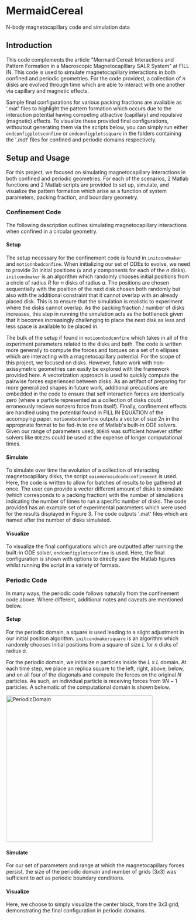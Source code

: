 # MermaidCereal
N-body magnetocapillary code and simulation data

## Introduction
This code complements the article "Mermaid Cereal: Interactions and Pattern Formation in a Macroscopic Magnetocapillary SALR System" at FILL IN. This code is used to simulate magnetocapillary interactions in both confined and periodic geometries. For the code provided, a collection of $n$ disks are evolved through time which are able to interact with one another via capillary and magnetic effects.

Sample final configurations for various packing fractions are available as '.mat' files to highlight the pattern formation which occurs due to the interaction potential having competing attractive (capillary) and repulsive (magnetic) effects. To visualize these provided final configurations, withoutout generating them via the scripts below, you can simply run either $\mathtt{endconfigplotsconfine}$ or $\mathtt{endconfigplotssquare}$ in the folders containing the $'.mat'$ files for confined and periodic domains respectively.

## Setup and Usage
For this project, we focused on simulating magnetocapillary interactions in both confined and periodic geometries. For each of the scenarios, 2 Matlab functions and 2 Matlab scripts are provided to set up, simulate, and visualize the pattern formation which arise as a function of system parameters, packing fraction, and boundary geometry.
### Confinement Code
The following description outlines simulating magnetocapillary interactions when confined in a circular geometry.
#### Setup
The setup necessary for the confinement code is found in $\mathtt{initcondmaker}$ and $\mathtt{motionnbodconfine}$. When initializing our set of ODEs to evolve, we need to provide $2n$ initial positions ($x$ and $y$ components for each of the $n$ disks). $\mathtt{initcondmaker}$ is an algorithm which randomly chooses initial positions from a circle of radius $R$ for $n$ disks of radius $a$. The positions are chosen sequentially with the position of the next disk chosen both randomly but also with the additional constraint that it cannot overlap with an already placed disk. This is to ensure that the simulation is realistic to experiment where the disks cannot overlap. As the packing fraction / number of disks increases, this step in running the simulation acts as the bottleneck given that it becomes increasingly challenging to place the next disk as less and less space is available to be placed in.

The bulk of the setup if found in $\mathtt{motionnbodconfine}$ which takes in all of the experiment parameters related to the disks and bath. The code is written more generally to compute the forces and torques on a set of $n$ ellipses which are interacting with a magnetocapillary potential. For the scope of this project, we focused on disks. However, future work with non-axissymetric geometries can easily be explored with the framework provided here. A vectorization approach is used to quickly compute the pairwise forces experienced between disks. As an artifact of preparing for more generalized shapes in future work, additional precautions are embedded in the code to ensure that self interaction forces are identically zero (where a particle represented as a collection of disks could erroneously recieve nonzero force from itself). Finally, confinement effects are handled using the potential found in FILL IN EQUATION of the accompying paper. $\mathtt{motionnbodconfine}$ outputs a vector of size $2n$ in the appropriate format to be fed-in to one of Matlab's built-in ODE solvers. Given our range of parameters used, $\mathtt{ODE45}$ was sufficient however stiffer solvers like $\mathtt{ODE23s}$ could be used at the expense of longer computational times.
#### Simulate
To simulate over time the evolution of a collection of interacting magnetocapillary disks, the script $\mathtt{mainmermaidcodeconfinement}$ is used. Here, the code is written to allow for batches of results to be gathered at once. The user can provide a vector different amount of disks to simulate (which corresponds to a packing fraction) with the number of simulations indicating the number of times to run a specific number of disks. The code provided has an example set of experimental parameters which were used for the results displayed in Figure 3. The code outputs '.mat' files which are named after the number of disks simulated. 
#### Visualize
To visualize the final configurations which are outputted after running the built-in ODE solver, $\mathtt{endconfigplotsconfine}$ is used. Here, the final configuration is shown with options to directly save the Matlab figures whilst running the script in a variety of formats.
### Periodic Code
In many ways, the periodic code follows naturally from the confinement code above. Where different, additional notes and caveats are mentioned below.
#### Setup
For the periodic domain, a square is used leading to a slight adjustment in our initial position algorithm. $\mathtt{initcondmakersquare}$ is an algorithm which randomly chooses initial positions from a square of size $L$ for $n$ disks of radius $a$. 

For the periodic domain, we initialize $n$ particles inside the $L$ x $L$ domain. At each time step, we place an replica square to the left, right, above, below, and on all four of the diagonals and compute the forces on the original $N$ particles. As such, an individual particle is receiving forces from $9N-1$ particles. A schematic of the computational domain is shown below.

<img width="400" alt="PeriodicDomain" src="https://github.com/harrislab-brown/MermaidCereal/assets/156462397/6aa880f7-8cc1-49ee-9a49-bbdd62f844d0">

#### Simulate
For our set of parameters and range at which the magnetocapillary forces persist, the size of the periodic domain and number of grids $(3x3)$ was sufficient to act as periodic boundary conditions.
#### Visualize
Here, we choose to simply visualize the center block, from the 3x3 grid, demonstrating the final configuration in periodic domains.
